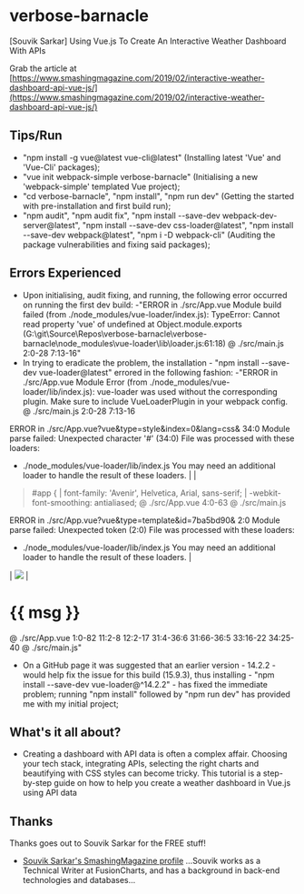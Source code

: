 # verbose-barnacle
[Souvik Sarkar] Using Vue.js To Create An Interactive Weather Dashboard With APIs

Grab the article at [https://www.smashingmagazine.com/2019/02/interactive-weather-dashboard-api-vue-js/](https://www.smashingmagazine.com/2019/02/interactive-weather-dashboard-api-vue-js/)

## Tips/Run

* "npm install -g vue@latest vue-cli@latest" (Installing latest 'Vue' and 'Vue-Cli' packages);
* "vue init webpack-simple verbose-barnacle" (Initialising a new 'webpack-simple' templated Vue project);
* "cd verbose-barnacle", "npm install", "npm run dev" (Getting the started with pre-installation and first build run);
* "npm audit", "npm audit fix", "npm install --save-dev webpack-dev-server@latest", "npm install --save-dev css-loader@latest", "npm install --save-dev webpack@latest", "npm i -D webpack-cli" (Auditing the package vulnerabilities and fixing said packages);

## Errors Experienced

* Upon initialising, audit fixing, and running, the following error occurred on running the first dev build:
-"ERROR in ./src/App.vue
Module build failed (from ./node_modules/vue-loader/index.js):
TypeError: Cannot read property 'vue' of undefined
    at Object.module.exports (G:\git\Source\Repos\verbose-barnacle\verbose-barnacle\node_modules\vue-loader\lib\loader.js:61:18)
 @ ./src/main.js 2:0-28 7:13-16"
* In trying to eradicate the problem, the installation - "npm install --save-dev vue-loader@latest" errored in the following fashion:
-"ERROR in ./src/App.vue
Module Error (from ./node_modules/vue-loader/lib/index.js):
vue-loader was used without the corresponding plugin. Make sure to include VueLoaderPlugin in your webpack config.
 @ ./src/main.js 2:0-28 7:13-16

ERROR in ./src/App.vue?vue&type=style&index=0&lang=css& 34:0
Module parse failed: Unexpected character '#' (34:0)
File was processed with these loaders:
 * ./node_modules/vue-loader/lib/index.js
You may need an additional loader to handle the result of these loaders.
|
|
> #app {
|   font-family: 'Avenir', Helvetica, Arial, sans-serif;
|   -webkit-font-smoothing: antialiased;
 @ ./src/App.vue 4:0-63
 @ ./src/main.js

ERROR in ./src/App.vue?vue&type=template&id=7ba5bd90& 2:0
Module parse failed: Unexpected token (2:0)
File was processed with these loaders:
 * ./node_modules/vue-loader/lib/index.js
You may need an additional loader to handle the result of these loaders.
|
> <div id="app">
|   <img src="./assets/logo.png">
|   <h1>{{ msg }}</h1>
 @ ./src/App.vue 1:0-82 11:2-8 12:2-17 31:4-36:6 31:66-36:5 33:16-22 34:25-40
 @ ./src/main.js"
* On a GitHub page it was suggested that an earlier version - 14.2.2 - would help fix the issue for this build (15.9.3), thus installing - "npm install --save-dev vue-loader@^14.2.2" - has fixed the immediate problem; running "npm install" followed by "npm run dev" has provided me with my initial project;

## What's it all about?

* Creating a dashboard with API data is often a complex affair. Choosing your tech stack, integrating APIs, selecting the right charts and beautifying with CSS styles can become tricky. This tutorial is a step-by-step guide on how to help you create a weather dashboard in Vue.js using API data

## Thanks

Thanks goes out to Souvik Sarkar for the FREE stuff!

* [Souvik Sarkar's SmashingMagazine profile](https://www.smashingmagazine.com/author/souvik-sarkar) ...Souvik works as a Technical Writer at FusionCharts, and has a background in back-end technologies and databases...
